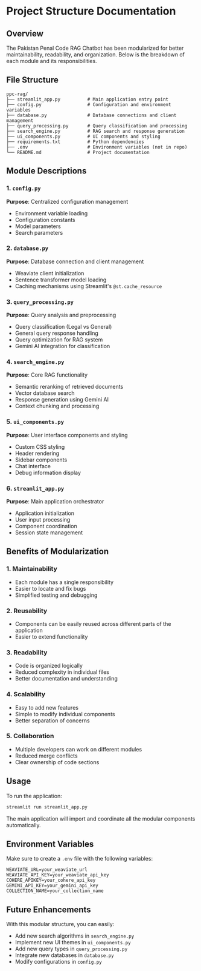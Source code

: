 # Project Structure Documentation

## Overview
The Pakistan Penal Code RAG Chatbot has been modularized for better maintainability, readability, and organization. Below is the breakdown of each module and its responsibilities.

## File Structure

```
ppc-rag/
├── streamlit_app.py          # Main application entry point
├── config.py                 # Configuration and environment variables
├── database.py               # Database connections and client management
├── query_processing.py       # Query classification and processing
├── search_engine.py          # RAG search and response generation
├── ui_components.py          # UI components and styling
├── requirements.txt          # Python dependencies
├── .env                      # Environment variables (not in repo)
└── README.md                 # Project documentation
```

## Module Descriptions

### 1. `config.py`
**Purpose**: Centralized configuration management
- Environment variable loading
- Configuration constants
- Model parameters
- Search parameters

### 2. `database.py`
**Purpose**: Database connection and client management
- Weaviate client initialization
- Sentence transformer model loading
- Caching mechanisms using Streamlit's `@st.cache_resource`

### 3. `query_processing.py`
**Purpose**: Query analysis and preprocessing
- Query classification (Legal vs General)
- General query response handling
- Query optimization for RAG system
- Gemini AI integration for classification

### 4. `search_engine.py`
**Purpose**: Core RAG functionality
- Semantic reranking of retrieved documents
- Vector database search
- Response generation using Gemini AI
- Context chunking and processing

### 5. `ui_components.py`
**Purpose**: User interface components and styling
- Custom CSS styling
- Header rendering
- Sidebar components
- Chat interface
- Debug information display

### 6. `streamlit_app.py`
**Purpose**: Main application orchestrator
- Application initialization
- User input processing
- Component coordination
- Session state management

## Benefits of Modularization

### 1. **Maintainability**
- Each module has a single responsibility
- Easier to locate and fix bugs
- Simplified testing and debugging

### 2. **Reusability**
- Components can be easily reused across different parts of the application
- Easier to extend functionality

### 3. **Readability**
- Code is organized logically
- Reduced complexity in individual files
- Better documentation and understanding

### 4. **Scalability**
- Easy to add new features
- Simple to modify individual components
- Better separation of concerns

### 5. **Collaboration**
- Multiple developers can work on different modules
- Reduced merge conflicts
- Clear ownership of code sections

## Usage

To run the application:

```bash
streamlit run streamlit_app.py
```

The main application will import and coordinate all the modular components automatically.

## Environment Variables

Make sure to create a `.env` file with the following variables:

```env
WEAVIATE_URL=your_weaviate_url
WEAVIATE_API_KEY=your_weaviate_api_key
COHERE_APIKEY=your_cohere_api_key
GEMINI_API_KEY=your_gemini_api_key
COLLECTION_NAME=your_collection_name
```

## Future Enhancements

With this modular structure, you can easily:
- Add new search algorithms in `search_engine.py`
- Implement new UI themes in `ui_components.py`
- Add new query types in `query_processing.py`
- Integrate new databases in `database.py`
- Modify configurations in `config.py`
